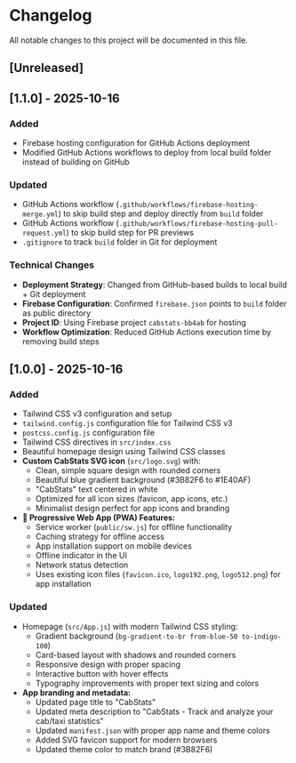 # Changelog

All notable changes to this project will be documented in this file.

## [Unreleased]

## [1.1.0] - 2025-10-16

### Added

- Firebase hosting configuration for GitHub Actions deployment
- Modified GitHub Actions workflows to deploy from local build folder instead of building on GitHub

### Updated

- GitHub Actions workflow (`.github/workflows/firebase-hosting-merge.yml`) to skip build step and deploy directly from `build` folder
- GitHub Actions workflow (`.github/workflows/firebase-hosting-pull-request.yml`) to skip build step for PR previews
- `.gitignore` to track `build` folder in Git for deployment

### Technical Changes

- **Deployment Strategy**: Changed from GitHub-based builds to local build + Git deployment
- **Firebase Configuration**: Confirmed `firebase.json` points to `build` folder as public directory
- **Project ID**: Using Firebase project `cabstats-bb4ab` for hosting
- **Workflow Optimization**: Reduced GitHub Actions execution time by removing build steps

## [1.0.0] - 2025-10-16

### Added

- Tailwind CSS v3 configuration and setup
- `tailwind.config.js` configuration file for Tailwind CSS v3
- `postcss.config.js` configuration file
- Tailwind CSS directives in `src/index.css`
- Beautiful homepage design using Tailwind CSS classes
- **Custom CabStats SVG icon** (`src/logo.svg`) with:
  - Clean, simple square design with rounded corners
  - Beautiful blue gradient background (#3B82F6 to #1E40AF)
  - "CabStats" text centered in white
  - Optimized for all icon sizes (favicon, app icons, etc.)
  - Minimalist design perfect for app icons and branding
- **🚀 Progressive Web App (PWA) Features:**
  - Service worker (`public/sw.js`) for offline functionality
  - Caching strategy for offline access
  - App installation support on mobile devices
  - Offline indicator in the UI
  - Network status detection
  - Uses existing icon files (`favicon.ico`, `logo192.png`, `logo512.png`) for app installation

### Updated

- Homepage (`src/App.js`) with modern Tailwind CSS styling:
  - Gradient background (`bg-gradient-to-br from-blue-50 to-indigo-100`)
  - Card-based layout with shadows and rounded corners
  - Responsive design with proper spacing
  - Interactive button with hover effects
  - Typography improvements with proper text sizing and colors
- **App branding and metadata:**
  - Updated page title to "CabStats"
  - Updated meta description to "CabStats - Track and analyze your cab/taxi statistics"
  - Updated `manifest.json` with proper app name and theme colors
  - Added SVG favicon support for modern browsers
  - Updated theme color to match brand (#3B82F6)
